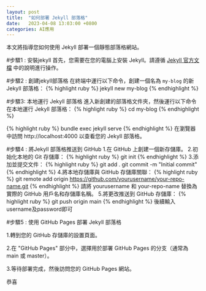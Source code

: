 ```yaml
---
layout: post
title:  "如何部署 Jekyll 部落格"
date:   2023-04-08 13:03:00 +0800
categories: AI應用
---
```


本文將指導您如何使用 Jekyll 部署一個靜態部落格網站。

#步驟1 : 安裝jekyll
首先，您需要在您的電腦上安裝 Jekyll。請遵循 [Jekyll 官方文檔](https://jekyllrb.com/docs/installation/) 中的說明進行操作。

#步驟2 : 創建jekyll部落格
在終端中運行以下命令，創建一個名為 `my-blog` 的新 Jekyll 部落格：
{% highlight ruby %}
jekyll new my-blog
{% endhighlight %}

#步驟3: 本地運行 Jekyll 部落格
進入新創建的部落格文件夾，然後運行以下命令在本地運行 Jekyll 部落格：
{% highlight ruby %}
cd my-blog
{% endhighlight %}

{% highlight ruby %}
bundle exec jekyll serve
{% endhighlight %}
在瀏覽器中訪問 http://localhost:4000 以查看您的 Jekyll 部落格。

#步驟4 : 將Jekyll 部落格推送到 GitHub
1.在 GitHub 上創建一個新存儲庫。
2.初始化本地的 Git 存儲庫：
{% highlight ruby %}
git init
{% endhighlight %}
3.添加並提交文件：
{% highlight ruby %}
git add .
git commit -m "Initial commit"
{% endhighlight %}
4.將本地存儲庫與 GitHub 存儲庫關聯：
{% highlight ruby %}
git remote add origin https://github.com/yourusername/your-repo-name.git
{% endhighlight %}
請將 yourusername 和 your-repo-name 替換為實際的 GitHub 用戶名和存儲庫名稱。
5.將更改推送到 GitHub 存儲庫：
{% highlight ruby %}
git push origin main
{% endhighlight %}
後續輸入username及password即可

#步驟5 : 使用 GitHub Pages 部署 Jekyll 部落格

1.轉到您的 GitHub 存儲庫的設置頁面。

2.在 "GitHub Pages" 部分中，選擇用於部署 GitHub Pages 的分支（通常為 main 或 master）。

3.等待部署完成，然後訪問您的 GitHub Pages 網站。

恭喜

[jekyll-docs]: https://jekyllrb.com/docs/home
[jekyll-gh]:   https://github.com/jekyll/jekyll
[jekyll-talk]: https://talk.jekyllrb.com/
